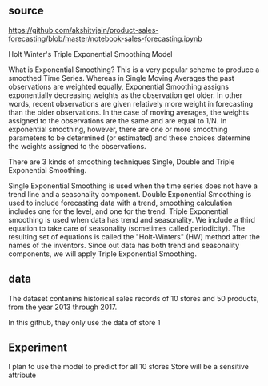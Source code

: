 

## source

https://github.com/akshitvjain/product-sales-forecasting/blob/master/notebook-sales-forecasting.ipynb

Holt Winter's Triple Exponential Smoothing Model

What is Exponential Smoothing?
This is a very popular scheme to produce a smoothed Time Series. Whereas in Single Moving Averages the past observations are weighted equally, Exponential Smoothing assigns exponentially decreasing weights as the observation get older. In other words, recent observations are given relatively more weight in forecasting than the older observations.
In the case of moving averages, the weights assigned to the observations are the same and are equal to 1/N. In exponential smoothing, however, there are one or more smoothing parameters to be determined (or estimated) and these choices determine the weights assigned to the observations.

There are 3 kinds of smoothing techniques Single, Double and Triple Exponential Smoothing.

Single Exponential Smoothing is used when the time series does not have a trend line and a seasonality component.
Double Exponential Smoothing is used to include forecasting data with a trend, smoothing calculation includes one for the level, and one for the trend.
Triple Exponential smoothing is used when data has trend and seasonality. We include a third equation to take care of seasonality (sometimes called periodicity). The resulting set of equations is called the "Holt-Winters" (HW) method after the names of the inventors.
Since out data has both trend and seasonality components, we will apply Triple Exponential Smoothing.


## data
The dataset contanins historical sales records of 10 stores and 50 products, from the year 2013 through 2017.

In this github, they only use the data of store 1

## Experiment

I plan to use the model to predict for all 10 stores
Store will be a sensitive attribute


